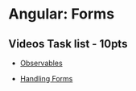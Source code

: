 # Angular: Forms

## Videos Task list - 10pts
- [Observables](https://pro.academind.com/courses/765847/lectures/13902630)

- [Handling Forms](https://pro.academind.com/courses/765847/lectures/13902806)

